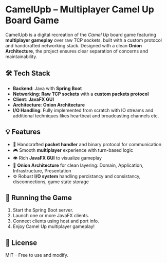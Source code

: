 # CamelUpb – Multiplayer Camel Up Board Game

CamelUpb is a digital recreation of the *Camel Up* board game featuring **multiplayer gameplay** over raw TCP sockets, built with a custom protocol and handcrafted networking stack. Designed with a clean **Onion Architecture**, the project ensures clear separation of concerns and maintainability.

## 🛠 Tech Stack

* **Backend**: Java with **Spring Boot**
* **Networking**: **Raw TCP sockets** with a **custom packets protocol**
* **Client**: **JavaFX GUI**
* **Architecture**: **Onion Architecture**
* **I/O Handling**: Fully implemented from scratch with IO streams and additional techniques likes heartbeat and broadcasting channels etc.

## 💡 Features

* 🧠 Handcrafted **packet handler** and binary protocol for communication
* 🎮 Smooth **multiplayer** experience with turn-based logic
* 👁️ Rich **JavaFX GUI** to visualize gameplay
* 🧅 **Onion Architecture** for clean layering: Domain, Application, Infrastructure, Presentation
* ⚙️ Robust **I/O system** handling percistancy and consistancy, disconnections, game state storage

## 🚀 Running the Game

1. Start the Spring Boot server.
2. Launch one or more JavaFX clients.
3. Connect clients using host and port info.
4. Enjoy Camel Up multiplayer gameplay!

## 📜 License

MIT – Free to use and modify.
